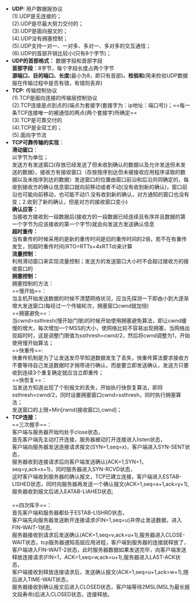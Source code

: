 - **UDP:** 用户数据报协议<br/>(1).UDP是无连接的；<br/>(2).UDP是尽最大努力交付的；<br/>(3).UDP是面向报文的；<br/>(4).UDP没有拥塞控制；<br/>(5).UDP支持一对一、一对多、多对一、多对多的交互通信；<br/>(6).UDP的首部开销比较小(只有8个字节)；
- **UDP的首部格式：** 数据字段和首部字段<br/>**首部字段**：8字节，每个字段长度占两个字节<br/>**源端口、目的端口、长度**(最小为8，即只有首部)**、检验和**(用来检验UDP数据报在传输过程中是否有错，有错则丢弃)
- **TCP:** 传输控制协议<br/>(1).TCP是面向连接的传输层控制协议<br/>(2).TCP连接是点到点的(端点为套接字(套接字为：ip地址：端口号))；==每一条TCP连接唯一的被通信的两点(两个套接字)所确定==<br/>(3).TCP是可靠交付的<br/>(4).TCP是全双工的；<br/>(5).面向字节流
- **TCP可靠传输的实现**：<br/>**滑动窗口**：<br/>以字节为单位；<br/>发送方有发送窗口(存放已经发送了但未收到确认的数据以及允许发送但未发送的数据)，接收方有接收窗口（存放按序到达但未被接收应用程序读取的数据以及未按序到达的数据）发送窗口的位置由窗口前沿和后沿共同确定的，每收到接收方的确认信息窗口就向前移动或者不动(没有收到新的确认)，窗口前沿也可能向前移动，也可能不动(1.没有收到新的确认，对方通知的窗口也没有变；2.收到了新的确认，但是对方的接收窗口变小)<br/> **确认应答：**<br/> 当接收方接收到一段数据后(接收方的一段数据已经连续且有序并且数据的第一个字节为应该接收的第一个字节)就会向发送方发送确认信息<br/>****超时重传：****<br/>当有重传的时候采用的是新的重传时间是旧的重传时间的2倍，若不在有重传发生，则超时重传时间(RTO=RTTs+4xRTTd)来计算<br/>****流量控制****：<br/>利用滑动窗口来实现流量控制；发送方的发送窗口大小时不会超过接收方的接收窗口的<br/>**拥塞控制：**<br/>拥塞控制的方法：<br/>==慢开始==：<br/>当主机开始发送数据的时候不清楚网络状况，应当先探测一下即由小到大逐渐增大发送窗口(每经过一个传输轮次，拥塞窗口cwnd就加倍)<br/>==拥塞避免==：<br/>当cwnd>ssthresh(慢开始门限)的时候开始使用拥塞避免算法，即让cwnd缓慢的增大，每次增加一个MSS的大小，使网络比较不容易出现拥塞，当网络出现超时时，这是调整门限值为ssthresh=cwnd/2，然后将cwnd调整为1，开始使用慢开始算法；<br/>==快重传==:<br/>快重传机制是为了让发送发尽早知道数据发生了丢失，快重传算法要求接收方不要等待自己发送数据时才捎带进行确认，而是要立即发送确认，发送方只要收到连续3个重复确定就应当立即重传；<br/>==快恢复==：<br/>当发送方知道出现了个别报文的丢失，开始执行快恢复算法，即将ssthresh=cwnd/2，同时设置拥塞窗口cwnd=ssthresh，同时执行拥塞算法；<br/>发送窗口的上限=Min[rwnd(接收窗口),cwnd]；
- **TCP连接：**<br/>==三次握手==：<br/>客户端与服务器开始均处于close状态，<br/>首先客户端先主动打开连接，服务器被动打开连接进入listen状态，<br/>客户端向服务器发送连接请求报文(SYN=1,seq=x)，客户端进入SYN-SENT状态，<br/>服务器收到连接请求后向客户端发送确认(ACK=1,SYN=1，seq=y,ack=x+1)，同时服务器进入SYN-RCVD状态，<br/>这时客户端收到服务器的确认报文，TCP已建立连接，客户端进入ESTAB-LISHED状态，同时向服务器再发送一个确认报文(ACK=1,seq=x+1,ack=y+1),服务器收到报文后进入EATAB-LIAHED状态;<br/><br/>==四次挥手==：<br/>首先客户端和服务器都处于ESTAB-LISHRD状态，<br/>客户端先向服务器发送断开连接请求(FIN=1,seq=u)并停止发送数据，进入FIN-WAIT-1状态,<br/>服务器接收到请求后发送确认(ACK=1,seq=v,ack=u+1),服务器进入CLOSE-WAIT状态，tcp服务器通知高层应用进程，客户端到服务器的连接就释放了，<br/>客户端进入FIN-WAIT-2状态，此时服务器数据如果发送完毕，向客户端发送释放连接请求(FIN=1，ACK=1,seq=w,ack=u+1),服务器进入LAST-ACK状态，<br/>客户端接收到释放连接请求后，发送确认报文(ACK=1,seq=u+1,ack=w+1),随后进入TIME-WAIT状态，<br/>服务器接收到确认报文后进入CLOSED状态，客户端等待2MSL(MSL为最长报文段寿命)后进入CLOSED状态，连接释放。
